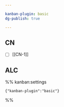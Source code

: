 ```yaml
---

kanban-plugin: basic
dg-publish: true

---
```


## CN

- [ ] [[CN-1]]


## ALC





%% kanban:settings
```
{"kanban-plugin":"basic"}
```
%%